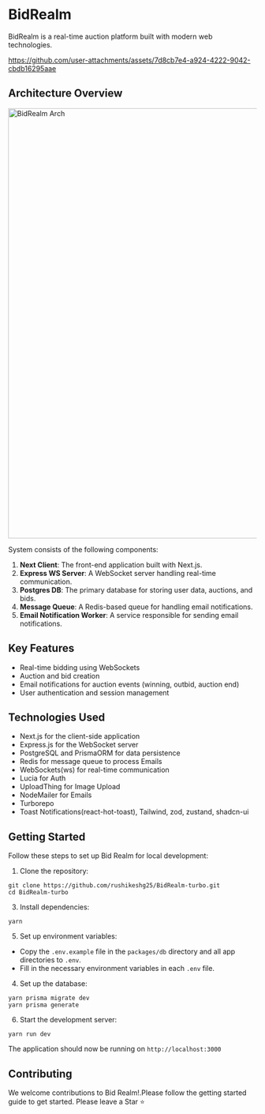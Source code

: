 
# BidRealm

BidRealm is a real-time auction platform built with modern web technologies.



https://github.com/user-attachments/assets/7d8cb7e4-a924-4222-9042-cbdb16295aae



## Architecture Overview
<img width="871" alt="BidRealm Arch" src="https://github.com/user-attachments/assets/58554537-48f1-453a-a895-9fa07cb2c72a">


System consists of the following components:

1. **Next Client**: The front-end application built with Next.js.
2. **Express WS Server**: A WebSocket server handling real-time communication.
3. **Postgres DB**: The primary database for storing user data, auctions, and bids.
4. **Message Queue**: A Redis-based queue for handling email notifications.
5. **Email Notification Worker**: A service responsible for sending email notifications.

## Key Features

- Real-time bidding using WebSockets
- Auction and bid creation
- Email notifications for auction events (winning, outbid, auction end)
- User authentication and session management

## Technologies Used

- Next.js for the client-side application
- Express.js for the WebSocket server
- PostgreSQL and PrismaORM for data persistence
- Redis for message queue to process Emails
- WebSockets(ws) for real-time communication
- Lucia for Auth
- UploadThing for Image Upload
- NodeMailer for Emails
- Turborepo
- Toast Notifications(react-hot-toast), Tailwind, zod, zustand, shadcn-ui

## Getting Started

Follow these steps to set up Bid Realm for local development:

1. Clone the repository:
```
git clone https://github.com/rushikeshg25/BidRealm-turbo.git
cd BidRealm-turbo
```
3. Install dependencies:
```
yarn
```
5. Set up environment variables:
- Copy the `.env.example` file in the `packages/db` directory and all app directories to `.env`.
- Fill in the necessary environment variables in each `.env` file.

4. Set up the database:
```
yarn prisma migrate dev
yarn prisma generate
```

6. Start the development server:
```
yarn run dev
```
The application should now be running on `http://localhost:3000` 

## Contributing

We welcome contributions to Bid Realm!.Please follow the getting started guide to get started. Please leave a Star ⭐


